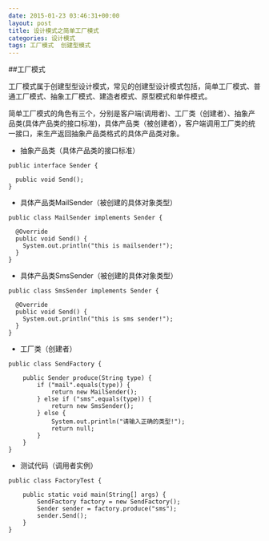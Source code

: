 ```yaml
---
date: 2015-01-23 03:46:31+00:00
layout: post
title: 设计模式之简单工厂模式
categories: 设计模式
tags: 工厂模式  创建型模式
---
```



##工厂模式

工厂模式属于创建型型设计模式，常见的创建型设计模式包括，简单工厂模式、普通工厂模式、抽象工厂模式、建造者模式、原型模式和单件模式。

简单工厂模式的角色有三个，分别是客户端(调用者)、工厂类（创建者）、抽象产品类(具体产品类的接口标准)，具体产品类（被创建者），客户端调用工厂类的统一接口，来生产返回抽象产品类格式的具体产品类对象。

- 抽象产品类（具体产品类的接口标准）

```
public interface Sender {  
  
  public void Send();  
}  
```
- 具体产品类MailSender（被创建的具体对象类型）

```
public class MailSender implements Sender {  
  
  @Override  
  public void Send() {  
    System.out.println("this is mailsender!");  
  }  
}  
```
- 具体产品类SmsSender（被创建的具体对象类型）

```
public class SmsSender implements Sender {  
  
  @Override  
  public void Send() {  
    System.out.println("this is sms sender!");  
  }  
}  
```
- 工厂类（创建者）

```
public class SendFactory {  
	
	public Sender produce(String type) {  
		if ("mail".equals(type)) {  
			return new MailSender();  
		} else if ("sms".equals(type)) {  
			return new SmsSender();  
		} else {  
			System.out.println("请输入正确的类型!");  
			return null;  
		}  
	}  
}  
```
- 测试代码（调用者实例）

```
public class FactoryTest {  

	public static void main(String[] args) {  
		SendFactory factory = new SendFactory();  
		Sender sender = factory.produce("sms");  
		sender.Send();  
	}  
}  
```
